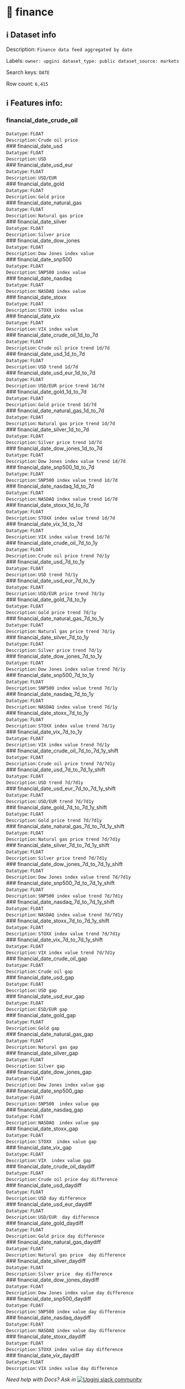 # 📖 finance 
## ℹ️ Dataset info 
Description: `Finance data feed aggregated by date` 

Labels: ` owner: upgini ` &nbsp;` dataset_type: public ` &nbsp;` dataset_source: markets ` &nbsp;

Search keys: 
` DATE ` &nbsp;

Row count: `6,415` 

## ℹ️ Features info:
### financial_date_crude_oil <br/>
`Datatype`: `FLOAT` <br/>
`Description`: `Crude oil price` <br/>### financial_date_usd <br/>
`Datatype`: `FLOAT` <br/>
`Description`: `USD` <br/>### financial_date_usd_eur <br/>
`Datatype`: `FLOAT` <br/>
`Description`: `USD/EUR` <br/>### financial_date_gold <br/>
`Datatype`: `FLOAT` <br/>
`Description`: `Gold price` <br/>### financial_date_natural_gas <br/>
`Datatype`: `FLOAT` <br/>
`Description`: `Natural gas price` <br/>### financial_date_silver <br/>
`Datatype`: `FLOAT` <br/>
`Description`: `Silver price` <br/>### financial_date_dow_jones <br/>
`Datatype`: `FLOAT` <br/>
`Description`: `Dow Jones index value` <br/>### financial_date_snp500 <br/>
`Datatype`: `FLOAT` <br/>
`Description`: `SNP500 index value` <br/>### financial_date_nasdaq <br/>
`Datatype`: `FLOAT` <br/>
`Description`: `NASDAQ index value` <br/>### financial_date_stoxx <br/>
`Datatype`: `FLOAT` <br/>
`Description`: `STOXX index value` <br/>### financial_date_vix <br/>
`Datatype`: `FLOAT` <br/>
`Description`: `VIX index value` <br/>### financial_date_crude_oil_1d_to_7d <br/>
`Datatype`: `FLOAT` <br/>
`Description`: `Crude oil price trend 1d/7d` <br/>### financial_date_usd_1d_to_7d <br/>
`Datatype`: `FLOAT` <br/>
`Description`: `USD trend 1d/7d` <br/>### financial_date_usd_eur_1d_to_7d <br/>
`Datatype`: `FLOAT` <br/>
`Description`: `USD/EUR price trend 1d/7d` <br/>### financial_date_gold_1d_to_7d <br/>
`Datatype`: `FLOAT` <br/>
`Description`: `Gold price trend 1d/7d` <br/>### financial_date_natural_gas_1d_to_7d <br/>
`Datatype`: `FLOAT` <br/>
`Description`: `Natural gas price trend 1d/7d` <br/>### financial_date_silver_1d_to_7d <br/>
`Datatype`: `FLOAT` <br/>
`Description`: `Silver price trend 1d/7d` <br/>### financial_date_dow_jones_1d_to_7d <br/>
`Datatype`: `FLOAT` <br/>
`Description`: `Dow Jones index value trend 1d/7d` <br/>### financial_date_snp500_1d_to_7d <br/>
`Datatype`: `FLOAT` <br/>
`Description`: `SNP500 index value trend 1d/7d` <br/>### financial_date_nasdaq_1d_to_7d <br/>
`Datatype`: `FLOAT` <br/>
`Description`: `NASDAQ index value trend 1d/7d` <br/>### financial_date_stoxx_1d_to_7d <br/>
`Datatype`: `FLOAT` <br/>
`Description`: `STOXX index value trend 1d/7d` <br/>### financial_date_vix_1d_to_7d <br/>
`Datatype`: `FLOAT` <br/>
`Description`: `VIX index value trend 1d/7d` <br/>### financial_date_crude_oil_7d_to_1y <br/>
`Datatype`: `FLOAT` <br/>
`Description`: `Crude oil price trend 7d/1y` <br/>### financial_date_usd_7d_to_1y <br/>
`Datatype`: `FLOAT` <br/>
`Description`: `USD trend 7d/1y` <br/>### financial_date_usd_eur_7d_to_1y <br/>
`Datatype`: `FLOAT` <br/>
`Description`: `USD/EUR price trend 7d/1y` <br/>### financial_date_gold_7d_to_1y <br/>
`Datatype`: `FLOAT` <br/>
`Description`: `Gold price trend 7d/1y` <br/>### financial_date_natural_gas_7d_to_1y <br/>
`Datatype`: `FLOAT` <br/>
`Description`: `Natural gas price trend 7d/1y` <br/>### financial_date_silver_7d_to_1y <br/>
`Datatype`: `FLOAT` <br/>
`Description`: `Silver price trend 7d/1y` <br/>### financial_date_dow_jones_7d_to_1y <br/>
`Datatype`: `FLOAT` <br/>
`Description`: `Dow Jones index value trend 7d/1y` <br/>### financial_date_snp500_7d_to_1y <br/>
`Datatype`: `FLOAT` <br/>
`Description`: `SNP500 index value trend 7d/1y` <br/>### financial_date_nasdaq_7d_to_1y <br/>
`Datatype`: `FLOAT` <br/>
`Description`: `NASDAQ index value trend 7d/1y` <br/>### financial_date_stoxx_7d_to_1y <br/>
`Datatype`: `FLOAT` <br/>
`Description`: `STOXX index value trend 7d/1y` <br/>### financial_date_vix_7d_to_1y <br/>
`Datatype`: `FLOAT` <br/>
`Description`: `VIX index value trend 7d/1y` <br/>### financial_date_crude_oil_7d_to_7d_1y_shift <br/>
`Datatype`: `FLOAT` <br/>
`Description`: `Crude oil price trend 7d/7d1y` <br/>### financial_date_usd_7d_to_7d_1y_shift <br/>
`Datatype`: `FLOAT` <br/>
`Description`: `USD trend 7d/7d1y` <br/>### financial_date_usd_eur_7d_to_7d_1y_shift <br/>
`Datatype`: `FLOAT` <br/>
`Description`: `USD/EUR trend 7d/7d1y` <br/>### financial_date_gold_7d_to_7d_1y_shift <br/>
`Datatype`: `FLOAT` <br/>
`Description`: `Gold price trend 7d/7d1y` <br/>### financial_date_natural_gas_7d_to_7d_1y_shift <br/>
`Datatype`: `FLOAT` <br/>
`Description`: `Natural gas price trend 7d/7d1y` <br/>### financial_date_silver_7d_to_7d_1y_shift <br/>
`Datatype`: `FLOAT` <br/>
`Description`: `Silver price trend 7d/7d1y` <br/>### financial_date_dow_jones_7d_to_7d_1y_shift <br/>
`Datatype`: `FLOAT` <br/>
`Description`: `Dow Jones index value trend 7d/7d1y` <br/>### financial_date_snp500_7d_to_7d_1y_shift <br/>
`Datatype`: `FLOAT` <br/>
`Description`: `SNP500 index value trend 7d/7d1y` <br/>### financial_date_nasdaq_7d_to_7d_1y_shift <br/>
`Datatype`: `FLOAT` <br/>
`Description`: `NASDAQ index value trend 7d/7d1y` <br/>### financial_date_stoxx_7d_to_7d_1y_shift <br/>
`Datatype`: `FLOAT` <br/>
`Description`: `STOXX index value trend 7d/7d1y` <br/>### financial_date_vix_7d_to_7d_1y_shift <br/>
`Datatype`: `FLOAT` <br/>
`Description`: `VIX index value trend 7d/7d1y` <br/>### financial_date_crude_oil_gap <br/>
`Datatype`: `FLOAT` <br/>
`Description`: `Crude oil gap` <br/>### financial_date_usd_gap <br/>
`Datatype`: `FLOAT` <br/>
`Description`: `USD gap` <br/>### financial_date_usd_eur_gap <br/>
`Datatype`: `FLOAT` <br/>
`Description`: `ESD/EUR gap` <br/>### financial_date_gold_gap <br/>
`Datatype`: `FLOAT` <br/>
`Description`: `Gold gap` <br/>### financial_date_natural_gas_gap <br/>
`Datatype`: `FLOAT` <br/>
`Description`: `Natural gas gap` <br/>### financial_date_silver_gap <br/>
`Datatype`: `FLOAT` <br/>
`Description`: `Silver gap` <br/>### financial_date_dow_jones_gap <br/>
`Datatype`: `FLOAT` <br/>
`Description`: `Dow Jones index value gap` <br/>### financial_date_snp500_gap <br/>
`Datatype`: `FLOAT` <br/>
`Description`: `SNP500  index value gap` <br/>### financial_date_nasdaq_gap <br/>
`Datatype`: `FLOAT` <br/>
`Description`: `NASDAQ  index value gap` <br/>### financial_date_stoxx_gap <br/>
`Datatype`: `FLOAT` <br/>
`Description`: `STOXX  index value gap` <br/>### financial_date_vix_gap <br/>
`Datatype`: `FLOAT` <br/>
`Description`: `VIX  index value gap` <br/>### financial_date_crude_oil_daydiff <br/>
`Datatype`: `FLOAT` <br/>
`Description`: `Crude oil price day difference` <br/>### financial_date_usd_daydiff <br/>
`Datatype`: `FLOAT` <br/>
`Description`: `USD day difference` <br/>### financial_date_usd_eur_daydiff <br/>
`Datatype`: `FLOAT` <br/>
`Description`: `USD/EUR  day difference` <br/>### financial_date_gold_daydiff <br/>
`Datatype`: `FLOAT` <br/>
`Description`: `Gold price day difference` <br/>### financial_date_natural_gas_daydiff <br/>
`Datatype`: `FLOAT` <br/>
`Description`: `Natural gas price  day difference` <br/>### financial_date_silver_daydiff <br/>
`Datatype`: `FLOAT` <br/>
`Description`: `Silver price  day difference` <br/>### financial_date_dow_jones_daydiff <br/>
`Datatype`: `FLOAT` <br/>
`Description`: `Dow Jones index value day difference` <br/>### financial_date_snp500_daydiff <br/>
`Datatype`: `FLOAT` <br/>
`Description`: `SNP500 index value day difference` <br/>### financial_date_nasdaq_daydiff <br/>
`Datatype`: `FLOAT` <br/>
`Description`: `NASDAQ index value day difference` <br/>### financial_date_stoxx_daydiff <br/>
`Datatype`: `FLOAT` <br/>
`Description`: `STOXX index value day difference` <br/>### financial_date_vix_daydiff <br/>
`Datatype`: `FLOAT` <br/>
`Description`: `VIX index value day difference` <br/>


_Need help with Docs? Ask in_ <a href="https://4mlg.short.gy/join-upgini-community"><img alt="Upgini slack community" src="https://img.shields.io/badge/slack-@upgini-orange.svg?logo=slack"></a>